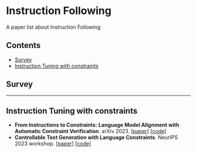 # Instruction Following
A paper list about Instruction Following

## Contents

- [Survey](#survey)
- [Instruction Tuning with constraints](#instruction-tuning-with-constraints)

## Survey

---

## Instruction Tuning with constraints
- **From Instructions to Constraints: Language Model Alignment with Automatic Constraint Verification**. arXiv 2023. [[paper]](https://arxiv.org/abs/2403.06326) [[code]](https://arxiv.org/abs/2403.06326)
- **Controllable Text Generation with Language Constraints**. NeurIPS 2023 workshop. [[paper]](https://arxiv.org/abs/2212.10466) [[code]](https://arxiv.org/abs/2212.10466)
